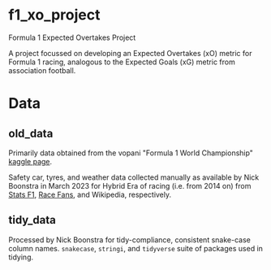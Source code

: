 # f1_xo_project
 Formula 1 Expected Overtakes Project

A project focussed on developing an Expected Overtakes (xO) metric for Formula 1 racing, analogous to the Expected Goals (xG) metric from association football.

# Data

## old_data
Primarily data obtained from the vopani "Formula 1 World Championship" [kaggle page](https://www.kaggle.com/datasets/rohanrao/formula-1-world-championship-1950-2020).

Safety car, tyres, and weather data collected manually as available by Nick Boonstra in March 2023 for Hybrid Era of racing (i.e. from 2014 on) from [Stats F1](statsf1.com), [Race Fans](racefans.net), and Wikipedia, respectively.

## tidy_data

Processed by Nick Boonstra for tidy-compliance, consistent snake-case column names. `snakecase`, `stringi`, and `tidyverse` suite of packages used in tidying.
